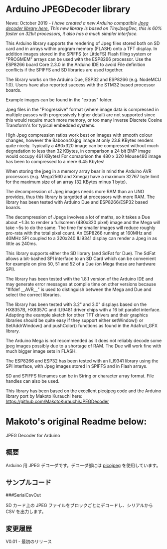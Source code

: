 Arduino JPEGDecoder library
===========

News: October 2019 - *I have created a new Arduino compatible [Jpeg decoder library here.](https://github.com/Bodmer/TJpg_Decoder) This new library is based on TinyJpegDec, this is 60% faster on 32bit processors, it also has a much simpler interface.*

This Arduino library supports the rendering of Jpeg files stored both on SD card and in arrays within program memory (FLASH) onto a TFT display. In addition images stored in the SPIFFS (or LittleFS) Flash filing system or "PROGMEM" arrays can be used with the ESP8266 processor. Use the ESP8266 board Core 2.3.0 in the Arduino IDE to avoid File definition conflicts if the SPIFFS and SD libraries are used together.

The library works on the Arduino Due, ESP32 and ESP8266 (e.g. NodeMCU 1.0). Users have also reported success with the STM32 based processor boards.

Example images can be found in the "extras" folder.

Jpeg files in the "Progressive" format (where image data is compressed in multiple passes with progressively higher detail) are not supported since this would require much more memory, or too many Inverse Discrete Cosine Transform's for typical embedded systems.

High Jpeg compression ratios work best on images with smooth colour changes, however the Baboon40.jpg image at only 23.8 KBytes renders quite nicely. Typically a 480x320 image can be compressed without much degradation to less than 32 KBytes, in comparison a 24 bit BMP image would occupy 461 KBytes!  For comaprison the 480 x 320 Mouse480 image has been to compressed to a mere 6.45 Kbytes!

When storing the jpeg in a memory array bear in mind the Arduino AVR processors (e.g. Mega2560 and Xmega) have a maximum 32767 byte limit for the maximum size of an array (32 KBytes minus 1 byte).

The decompression of Jpeg images needs more RAM than an UNO provides, thus this library is targetted at processors with more RAM. The library has been tested with Arduino Due and ESP8266/ESP32 based boards.

The decompression of Jpegs involves a lot of maths, so it takes a Due about ~1.3s to render a fullscreen (480x320 pixel) image and the Mega will take ~5s to do the same. The time for smaller images will reduce roughly pro-rata with the total pixel count. An ESP8266 running at 160MHz and 40MHz SPI coupled to a 320x240 ILI9341 display can render a Jpeg in as little as 240ms.

This library supports either the SD library (and SdFat for Due). The SdFat allows a bit-bashed SPI interface to an SD Card which can be convenient for example on pins 50, 51 and 52 of a Due (on Mega these are hardware SPI).

The library has been tested with the 1.8.1 version of the Arduino IDE and may generate error messages at compile time on other versions because "#ifdef \_\_AVR\_\_" is used to distinguish between the Mega and Due and select the correct libraries.

The library has been tested with 3.2" and 3.0" displays based on the HX8357B, HX8357C and ILI9481 driver chips with a 16 bit parallel interface.  Adapting the example sketch for other TFT drivers and their graphics libraries should be quite easy if they support either setWindow() or SetAddrWindow() and pushColor() functions as found in the Adafruit_GFX library.

The Arduino Mega is not recommended as it does not reliably decode some jpeg images possibly due to a shortage of RAM.  The Due will work fine with much bigger image sets in FLASH.

The ESP8266 and ESP32 has been tested with an ILI9341 library using the SPI interface, with Jpeg images stored in SPIFFS and in Flash arrays.

SD and SPIFFS filenames can be in String or character array format. File handles can also be used.

This library has been based on the excellent picojpeg code and the Arduino library port by Makoto Kurauchi here:
https://github.com/MakotoKurauchi/JPEGDecoder


Makoto's original Readme below:
==============================

JPEG Decoder for Arduino

概要
----
Arduino 用 JPEG デコーダです。デコーダ部には [picojpeg](https://code.google.com/p/picojpeg/) を使用しています。

サンプルコード
----
###SerialCsvOut

SD カード上の JPEG ファイルをブロックごとにデコードし、シリアルから CSV を出力します。

変更履歴
----
V0.01 - 最初のリリース
